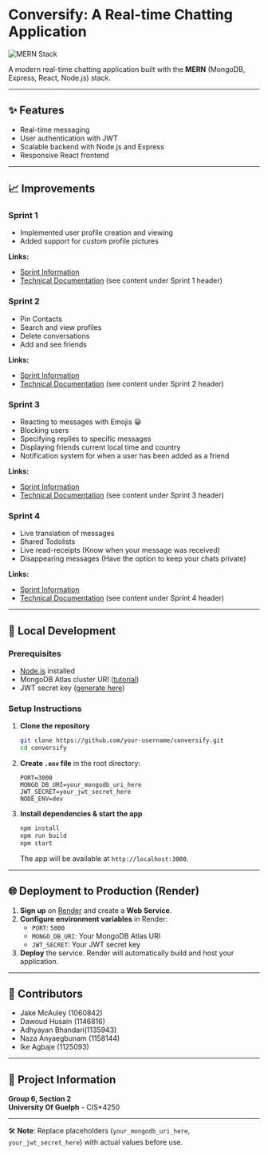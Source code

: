 # Conversify: A Real-time Chatting Application

![MERN Stack](https://img.shields.io/badge/MERN-Stack-green.svg)

A modern real-time chatting application built with the **MERN** (MongoDB, Express, React, Node.js) stack.

---

## ✨ Features
- Real-time messaging
- User authentication with JWT
- Scalable backend with Node.js and Express
- Responsive React frontend

---

## 📈 Improvements

### Sprint 1
- Implemented user profile creation and viewing
- Added support for custom profile pictures

**Links:**
- [Sprint Information](https://gitlab.socs.uoguelph.ca/cis4250-chatapp/chatapp/-/wikis/Sprint-1/Agile-Coach/Post-Project-Mortem-)
- [Technical Documentation](https://gitlab.socs.uoguelph.ca/cis4250-chatapp/chatapp/-/wikis/Sprint-1) (see content under Sprint 1 header)


### Sprint 2
- Pin Contacts
- Search and view profiles 
- Delete conversations
- Add and see friends

**Links:**
- [Sprint Information](https://gitlab.socs.uoguelph.ca/cis4250-chatapp/chatapp/-/wikis/Sprint-2/Agile-Coach)
- [Technical Documentation](https://gitlab.socs.uoguelph.ca/cis4250-chatapp/chatapp/-/wikis/Sprint-2) (see content under Sprint 2 header)


### Sprint 3
- Reacting to messages with Emojis 😀 
- Blocking users
- Specifying replies to specific messages
- Displaying friends current local time and country
- Notification system for when a user has been added as a friend


**Links:**
- [Sprint Information](https://gitlab.socs.uoguelph.ca/cis4250-chatapp/chatapp/-/wikis/Sprint-3/Agile-Coach)
- [Technical Documentation](https://gitlab.socs.uoguelph.ca/cis4250-chatapp/chatapp/-/wikis/Sprint-3) (see content under Sprint 3 header)

### Sprint 4
- Live translation of messages 
- Shared Todolists
- Live read-receipts (Know when your message was received)
- Disappearing messages (Have the option to keep your chats private)

**Links:**
- [Sprint Information](https://gitlab.socs.uoguelph.ca/cis4250-chatapp/chatapp/-/wikis/Sprint-4/Agile-Coach)
- [Technical Documentation](https://gitlab.socs.uoguelph.ca/cis4250-chatapp/chatapp/-/wikis/Sprint-4) (see content under Sprint 4 header)


---

## 🚀 Local Development

### Prerequisites
- [Node.js](https://nodejs.org/en/download/) installed
- MongoDB Atlas cluster URI ([tutorial](https://www.mongodb.com/docs/atlas/tutorial/create-new-cluster/))
- JWT secret key ([generate here](https://jwtsecret.com/generate))

### Setup Instructions
1. **Clone the repository**
   ```bash
   git clone https://github.com/your-username/conversify.git
   cd conversify
   ```
2. **Create `.env` file** in the root directory:
   ```env
   PORT=3000
   MONGO_DB_URI=your_mongodb_uri_here
   JWT_SECRET=your_jwt_secret_here
   NODE_ENV=dev
   ```
3. **Install dependencies & start the app**
   ```bash
   npm install
   npm run build
   npm start
   ```
   The app will be available at `http://localhost:3000`.

---

## 🌐 Deployment to Production (Render)

1. **Sign up** on [Render](https://render.com) and create a **Web Service**.
2. **Configure environment variables** in Render:
   - `PORT`: `5000`
   - `MONGO_DB_URI`: Your MongoDB Atlas URI
   - `JWT_SECRET`: Your JWT secret key
3. **Deploy** the service. Render will automatically build and host your application.

---

## 👥 Contributors

- Jake McAuley (1060842)
- Dawoud Husain (1146816)
- Adhyayan Bhandari(1135943)
- Naza Anyaegbunam (1158144)
- Ike Agbaje (1125093)

---

## 📍 Project Information
**Group 6, Section 2**  
**University Of Guelph** - CIS*4250

---

🛠️ **Note**: Replace placeholders (`your_mongodb_uri_here`, `your_jwt_secret_here`) with actual values before use.

